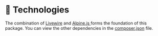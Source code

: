 # 🤖 Technologies

The combination of [Livewire](https://livewire.laravel.com/) and [Alpine.js ](https://alpinejs.dev/)forms the foundation of this package. You can view the other dependencies in the [composer.json](https://github.com/Lakshan-Madushanka/laravel-comments/blob/main/composer.json) file.
